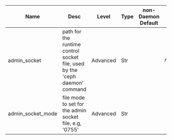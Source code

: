 | Name | Desc | Level | Type | non-Daemon Default | Daemon Default | Min | Max | Valid Values | verbatim | See also | Flags | Services | Validator | Long Desc | Tags |
| --- | --- | --- | --- | --- | --- | --- | --- | --- | --- | --- | --- | --- | --- | --- | --- |
| <span id="SP_admin_socket">admin_socket</span> |  path for the runtime control socket file, used by the 'ceph daemon' command | Advanced | Str |  | $run_dir/$cluster-$name.asok |  |  |  |  |  | STARTUP | common |  |  |  |
| <span id="SP_admin_socket_mode">admin_socket_mode</span> |  file mode to set for the admin socket file, e.g, '0755' | Advanced | Str |  |  |  |  |  |  | [[admin_socket](global/admin.md#SP_admin_socket)] | STARTUP | common |  |  |  |
